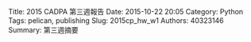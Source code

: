 Title: 2015 CADPA 第三週報告
Date: 2015-10-22 20:05
Category: Python
Tags: pelican, publishing
Slug: 2015cp_hw_w1
Authors: 40323146
Summary: 第三週摘要

